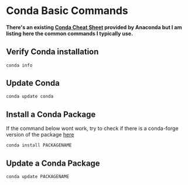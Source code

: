 # Conda Basic Commands

#### There's an existing [Conda Cheat Sheet](https://docs.conda.io/projects/conda/en/4.6.0/_downloads/52a95608c49671267e40c689e0bc00ca/conda-cheatsheet.pdf) provided by Anaconda but I am listing here the common commands I typically use.


## Verify Conda installation
```
conda info
```

## Update Conda
```
conda update conda
```

## Install a Conda Package
If the command below wont work, try to check if there is a conda-forge version of the package [here](https://anaconda.org/conda-forge)
```
conda install PACKAGENAME
```

## Update a Conda Package
```
conda update PACKAGENAME
```
